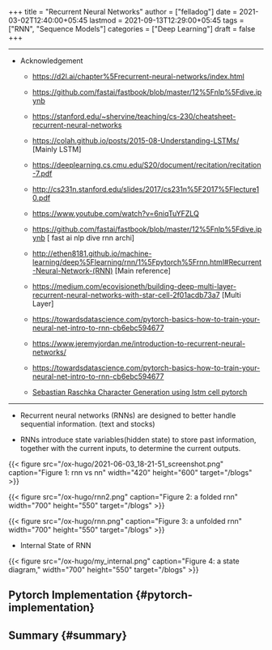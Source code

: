 +++
title = "Recurrent Neural Networks"
author = ["felladog"]
date = 2021-03-02T12:40:00+05:45
lastmod = 2021-09-13T12:29:00+05:45
tags = ["RNN", "Sequence Models"]
categories = ["Deep Learning"]
draft = false
+++

---

-   Acknowledgement
    -   <https://d2l.ai/chapter%5Frecurrent-neural-networks/index.html>
    -   <https://github.com/fastai/fastbook/blob/master/12%5Fnlp%5Fdive.ipynb>
    -   <https://stanford.edu/~shervine/teaching/cs-230/cheatsheet-recurrent-neural-networks>
    -   <https://colah.github.io/posts/2015-08-Understanding-LSTMs/>  [Mainly LSTM]
    -   <https://deeplearning.cs.cmu.edu/S20/document/recitation/recitation-7.pdf>
    -   <http://cs231n.stanford.edu/slides/2017/cs231n%5F2017%5Flecture10.pdf>
    -   <https://www.youtube.com/watch?v=6niqTuYFZLQ>
    -   <https://github.com/fastai/fastbook/blob/master/12%5Fnlp%5Fdive.ipynb> [ fast ai nlp dive rnn archi]

    -   <http://ethen8181.github.io/machine-learning/deep%5Flearning/rnn/1%5Fpytorch%5Frnn.html#Recurrent-Neural-Network-(RNN)> [Main reference]
    -   <https://medium.com/ecovisioneth/building-deep-multi-layer-recurrent-neural-networks-with-star-cell-2f01acdb73a7> [Multi Layer]
    -   <https://towardsdatascience.com/pytorch-basics-how-to-train-your-neural-net-intro-to-rnn-cb6ebc594677>
    -   <https://www.jeremyjordan.me/introduction-to-recurrent-neural-networks/>
    -   <https://towardsdatascience.com/pytorch-basics-how-to-train-your-neural-net-intro-to-rnn-cb6ebc594677>
    -   [Sebastian Raschka Character Generation using lstm cell pytorch](https://github.com/rasbt/stat453-deep-learning-ss21/blob/main/L19/character-rnn/01%5Fchar-rnn%5Flstmcell-ver.ipynb)

---

-   Recurrent neural networks (RNNs) are designed to better handle sequential information. (text and stocks)

-   RNNs introduce state variables(hidden state) to store past information, together with the current inputs, to determine the current outputs.

{{< figure src="/ox-hugo/2021-06-03_18-21-51_screenshot.png" caption="Figure 1: rnn vs nn" width="420" height="600" target="/blogs" >}}

{{< figure src="/ox-hugo/rnn2.png" caption="Figure 2: a folded rnn" width="700" height="550" target="/blogs" >}}

{{< figure src="/ox-hugo/rnn.png" caption="Figure 3: a unfolded rnn" width="700" height="550" target="/blogs" >}}

-   Internal State of RNN

{{< figure src="/ox-hugo/my_internal.png" caption="Figure 4: a state diagram," width="700" height="550" target="/blogs" >}}


## Pytorch Implementation {#pytorch-implementation}


## Summary {#summary}